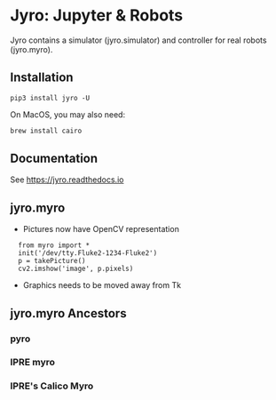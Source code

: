 # Jyro: Jupyter & Robots

Jyro contains a simulator (jyro.simulator) and controller for real robots (jyro.myro).

## Installation

```
pip3 install jyro -U
```

On MacOS, you may also need:

```bash
brew install cairo
```

## Documentation

See https://jyro.readthedocs.io

## jyro.myro

- Pictures now have OpenCV representation
```
  from myro import *
  init('/dev/tty.Fluke2-1234-Fluke2')
  p = takePicture()
  cv2.imshow('image', p.pixels)
```
- Graphics needs to be moved away from Tk

## jyro.myro Ancestors
### pyro
### IPRE myro
### IPRE's Calico Myro
